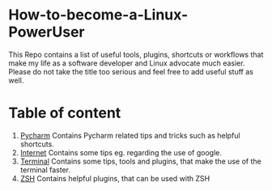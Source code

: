 # How-to-become-a-Linux-PowerUser
This Repo contains a list of useful tools, plugins, shortcuts or workflows that make my life as a software developer and Linux advocate much easier. Please do not take the title too serious and feel free to add useful stuff as well.

# Table of content

1. [Pycharm](https://github.com/Jensssen/How-to-become-a-Linux-PowerUser/tree/main/pycharm) Contains Pycharm related tips and tricks such as helpful shortcuts.
2. [Internet](https://github.com/Jensssen/How-to-become-a-Linux-PowerUser/tree/main/internet) Contains some tips eg. regarding the use of google. 
3. [Terminal](https://github.com/Jensssen/How-to-become-a-Linux-PowerUser/tree/main/terminal) Contains some tips, tools and plugins, that make the use of the terminal faster.
4. [ZSH](https://github.com/Jensssen/How-to-become-a-Linux-PowerUser/blob/main/zsh) Contains helpful plugins, that can be used with ZSH